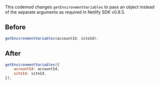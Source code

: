 This codemod changes `getEnvironmentVariables` to pass an object instead of the separate arguments as required in Netlify SDK v0.8.5.

## Before

```jsx
getEnvironmentVariables(accountId, siteId);
```

## After

```jsx
getEnvironmentVariables({
	accountId: accountId,
	siteId: siteId,
});
```
